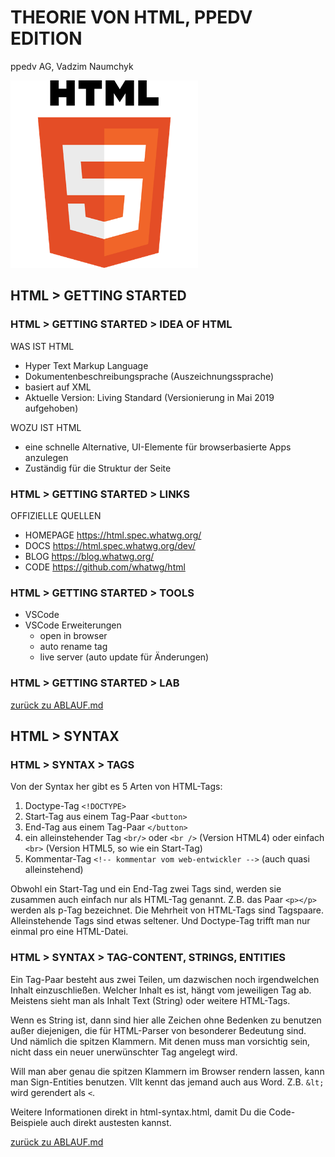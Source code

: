 # THEORIE VON HTML, PPEDV EDITION

ppedv AG, Vadzim Naumchyk

<!-- ![html-logo](html-images/html-logo.png) -->

<img src="html-images/html-logo.png" alt="html-logo" height="300"/>

## HTML > GETTING STARTED

<!-- #region IDEA -->

### HTML > GETTING STARTED > IDEA OF HTML

WAS IST HTML

- Hyper Text Markup Language
- Dokumentenbeschreibungsprache (Auszeichnungssprache)
- basiert auf XML
- Aktuelle Version: Living Standard (Versionierung in Mai 2019 aufgehoben)

WOZU IST HTML

- eine schnelle Alternative, UI-Elemente für browserbasierte Apps anzulegen
- Zuständig für die Struktur der Seite

<!-- 
IN-COURSE REMARKS
Hypertext ist ein Text, der nicht linear sein muss (not constrained to be linear).
Hypertext ist ein Text, der Links zu anderen Texten enthält.
HyperMedia ist ein Hypertext, der auch Grafiken, Videos oder Klänge enthalten kann (not constrained to be text).
Hypertext und HyperMedia sind Konzepte, keine Produkte.
https://de.wikipedia.org/wiki/Hypertext
 -->
<!-- #endregion -->
<!-- #region LINKS -->

### HTML > GETTING STARTED > LINKS

OFFIZIELLE QUELLEN

- HOMEPAGE <https://html.spec.whatwg.org/>
- DOCS <https://html.spec.whatwg.org/dev/>
- BLOG <https://blog.whatwg.org/>
- CODE <https://github.com/whatwg/html>

<!-- 
*todo
ist code auf github nicht die Webseite? -->
<!--
https://developer.mozilla.org/de/docs/Web/HTML
MDN DOCS zu HTML
https://www.w3schools.com/
HTML TUTORIALS
http://html5test.com
Html5test: zeigt wie gut mein Browser HTML5 unterstützt.
http://validator.w3.org/
Validator: Überprüft das Markup (HTML, XHTML, ...) von Webdokumenten.
https://www.w3.org/html/
Grammatikkenner
 -->

<!-- #endregion -->

<!-- #region TOOLS -->

### HTML > GETTING STARTED > TOOLS

- VSCode
- VSCode Erweiterungen
  - open in browser
  - auto rename tag
  - live server (auto update für Änderungen)

<!-- #endregion -->

<!-- #region LAB -->

### HTML > GETTING STARTED > LAB

[zurück zu ABLAUF.md](../ABLAUF.md#m01--html-getting-started)

<!-- #endregion -->

## HTML > SYNTAX

<!-- #region TAGS -->

### HTML > SYNTAX > TAGS

Von der Syntax her gibt es 5 Arten von HTML-Tags:

1. Doctype-Tag `<!DOCTYPE>`
2. Start-Tag aus einem Tag-Paar `<button>`
3. End-Tag aus einem Tag-Paar `</button>`
4. ein alleinstehender Tag `<br/>` oder `<br />` (Version HTML4) oder einfach `<br>` (Version HTML5, so wie ein Start-Tag)
5. Kommentar-Tag `<!-- kommentar vom web-entwickler -->` (auch quasi alleinstehend)

Obwohl ein Start-Tag und ein End-Tag zwei Tags sind, werden sie zusammen auch einfach nur als HTML-Tag genannt. Z.B. das Paar `<p></p>` werden als p-Tag bezeichnet. Die Mehrheit von HTML-Tags sind Tagspaare. Alleinstehende Tags sind etwas seltener. Und Doctype-Tag trifft man nur einmal pro eine HTML-Datei.

<!-- #endregion -->
<!-- #region CONTENT -->

### HTML > SYNTAX > TAG-CONTENT, STRINGS, ENTITIES

Ein Tag-Paar besteht aus zwei Teilen, um dazwischen noch irgendwelchen Inhalt einzuschließen. Welcher Inhalt es ist, hängt vom jeweiligen Tag ab. Meistens sieht man als Inhalt Text (String) oder weitere HTML-Tags.

Wenn es String ist, dann sind hier alle Zeichen ohne Bedenken zu benutzen außer diejenigen, die für HTML-Parser von besonderer Bedeutung sind. Und nämlich die spitzen Klammern. Mit denen muss man vorsichtig sein, nicht dass ein neuer unerwünschter Tag angelegt wird.

Will man aber genau die spitzen Klammern im Browser rendern lassen, kann man Sign-Entities benutzen. Vllt kennt das jemand auch aus Word. Z.B. `&lt;` wird gerendert als `<`.

Weitere Informationen direkt in html-syntax.html, damit Du die Code-Beispiele auch direkt austesten kannst.

[zurück zu ABLAUF.md](../ABLAUF.md#m04--html-syntax)

<!-- #endregion -->
